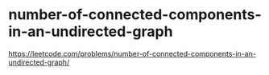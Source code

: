 # number-of-connected-components-in-an-undirected-graph

https://leetcode.com/problems/number-of-connected-components-in-an-undirected-graph/
